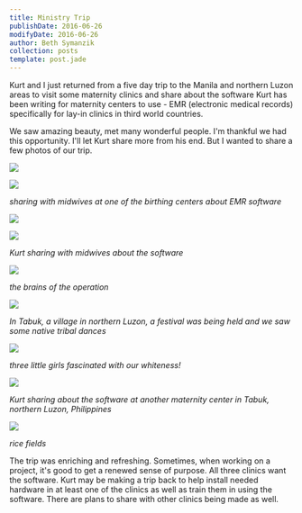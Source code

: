 ```yaml
---
title: Ministry Trip
publishDate: 2016-06-26
modifyDate: 2016-06-26
author: Beth Symanzik
collection: posts
template: post.jade
---
```


Kurt and I just returned from a five day trip to the Manila and northern Luzon areas to visit some maternity clinics and share about the software Kurt has been writing for maternity centers to use - EMR (electronic medical records) specifically for lay-in clinics in third world countries.

We saw amazing beauty, met many wonderful people.  I'm thankful we had this opportunity.
I'll let Kurt share more from his end.  But I wanted to share a few photos of our trip.

![](/images/IMG_6273.JPG)

![](/images/IMG_6281.JPG)

_sharing with midwives at one of the birthing centers about EMR software_

![](/images/IMG_6309.JPG)

![](/images/IMG_6327.JPG)

_Kurt sharing with midwives about the software_

![](/images/IMG_6331.JPG)

_the brains of the operation_

![](/images/IMG_6394.JPG)

_In Tabuk, a village in northern Luzon, a festival was being held and we saw some native tribal dances_

![](/images/IMG_6388.JPG)

_three little girls fascinated with our whiteness!_

![](/images/IMG_6468.JPG)

_Kurt sharing about the software at another maternity center in Tabuk, northern Luzon, Philippines_

![](/images/IMG_6489.JPG)

_rice fields_

The trip was enriching and refreshing.  Sometimes, when working on a project, it's good to get a renewed sense of purpose.  All three clinics want the software.  Kurt may be making a trip back to help install needed hardware in at least one of the clinics as well as train them in using the software.  There are plans to share with other clinics being made as well.
